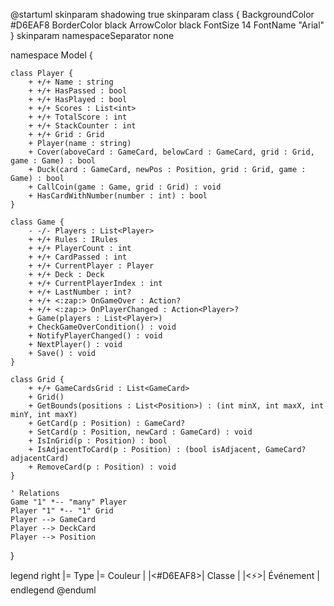@startuml
skinparam shadowing true
skinparam class {
    BackgroundColor #D6EAF8
    BorderColor black
    ArrowColor black
    FontSize 14
    FontName "Arial"
}
skinparam namespaceSeparator none

namespace Model {

    class Player {
        + +/+ Name : string
        + +/+ HasPassed : bool
        + +/+ HasPlayed : bool
        + +/+ Scores : List<int>
        + +/+ TotalScore : int
        + +/+ StackCounter : int
        + +/+ Grid : Grid
        + Player(name : string)
        + Cover(aboveCard : GameCard, belowCard : GameCard, grid : Grid, game : Game) : bool
        + Duck(card : GameCard, newPos : Position, grid : Grid, game : Game) : bool
        + CallCoin(game : Game, grid : Grid) : void
        + HasCardWithNumber(number : int) : bool
    }

    class Game {
        - -/- Players : List<Player>
        + +/+ Rules : IRules
        + +/+ PlayerCount : int
        + +/+ CardPassed : int
        + +/+ CurrentPlayer : Player
        + +/+ Deck : Deck
        + +/+ CurrentPlayerIndex : int
        + +/+ LastNumber : int?
        + +/+ <:zap:> OnGameOver : Action?
        + +/+ <:zap:> OnPlayerChanged : Action<Player>?
        + Game(players : List<Player>)
        + CheckGameOverCondition() : void
        + NotifyPlayerChanged() : void
        + NextPlayer() : void
        + Save() : void
    }

    class Grid {
        + +/+ GameCardsGrid : List<GameCard>
        + Grid()
        + GetBounds(positions : List<Position>) : (int minX, int maxX, int minY, int maxY)
        + GetCard(p : Position) : GameCard?
        + SetCard(p : Position, newCard : GameCard) : void
        + IsInGrid(p : Position) : bool
        + IsAdjacentToCard(p : Position) : (bool isAdjacent, GameCard? adjacentCard)
        + RemoveCard(p : Position) : void
    }

    ' Relations
    Game "1" *-- "many" Player
    Player "1" *-- "1" Grid
    Player --> GameCard
    Player --> DeckCard
    Player --> Position
}

legend right
    |= Type |= Couleur |
    |<#D6EAF8>| Classe |
    |<:zap:>| Événement |
endlegend
@enduml
